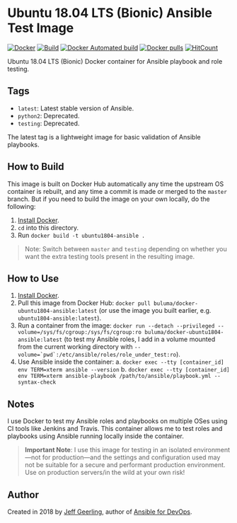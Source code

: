 # Ubuntu 18.04 LTS (Bionic) Ansible Test Image

[![Docker](https://github.com/buluma/docker-ubuntu1804-ansible/actions/workflows/docker-publish.yml/badge.svg)](https://github.com/buluma/docker-ubuntu1804-ansible/actions/workflows/docker-publish.yml) [![Build](https://github.com/buluma/docker-ubuntu1804-ansible/actions/workflows/build.yml/badge.svg)](https://github.com/buluma/docker-ubuntu1804-ansible/actions/workflows/build.yml) [![Docker Automated build](https://img.shields.io/docker/automated/buluma/docker-ubuntu1604-ansible.svg?maxAge=2592000)](https://hub.docker.com/r/buluma/docker-ubuntu1804-ansible/) [![Docker pulls](https://img.shields.io/docker/pulls/buluma/docker-ubuntu1804-ansible)](https://hub.docker.com/r/buluma/docker-ubuntu1804-ansible/) [![HitCount](http://hits.dwyl.com/buluma/buluma/docker-ubuntu1804-ansible.svg)](http://hits.dwyl.com/buluma/buluma/docker-ubuntu1804-ansible)

Ubuntu 18.04 LTS (Bionic) Docker container for Ansible playbook and role testing.

## Tags

  - `latest`: Latest stable version of Ansible.
  - `python2`: Deprecated.
  - `testing`: Deprecated.

The latest tag is a lightweight image for basic validation of Ansible playbooks.

## How to Build

This image is built on Docker Hub automatically any time the upstream OS container is rebuilt, and any time a commit is made or merged to the `master` branch. But if you need to build the image on your own locally, do the following:

  1. [Install Docker](https://docs.docker.com/install/).
  2. `cd` into this directory.
  3. Run `docker build -t ubuntu1804-ansible .`

> Note: Switch between `master` and `testing` depending on whether you want the extra testing tools present in the resulting image.

## How to Use

  1. [Install Docker](https://docs.docker.com/engine/installation/).
  2. Pull this image from Docker Hub: `docker pull buluma/docker-ubuntu1804-ansible:latest` (or use the image you built earlier, e.g. `ubuntu1804-ansible:latest`).
  3. Run a container from the image: `docker run --detach --privileged --volume=/sys/fs/cgroup:/sys/fs/cgroup:ro buluma/docker-ubuntu1804-ansible:latest` (to test my Ansible roles, I add in a volume mounted from the current working directory with ``--volume=`pwd`:/etc/ansible/roles/role_under_test:ro``).
  4. Use Ansible inside the container:
    a. `docker exec --tty [container_id] env TERM=xterm ansible --version`
    b. `docker exec --tty [container_id] env TERM=xterm ansible-playbook /path/to/ansible/playbook.yml --syntax-check`

## Notes

I use Docker to test my Ansible roles and playbooks on multiple OSes using CI tools like Jenkins and Travis. This container allows me to test roles and playbooks using Ansible running locally inside the container.

> **Important Note**: I use this image for testing in an isolated environment—not for production—and the settings and configuration used may not be suitable for a secure and performant production environment. Use on production servers/in the wild at your own risk!

## Author

Created in 2018 by [Jeff Geerling](https://www.jeffgeerling.com/), author of [Ansible for DevOps](https://www.ansiblefordevops.com/).
